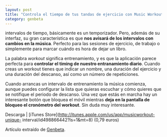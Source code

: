 ```yaml
---
layout: post
title: "Controla el tiempo de tus tandas de ejercicio con Music Workout"
category: genbeta
---
```




intervalos de tiempo, básicamente es un temporizador. Pero, además de su
interfaz, su gran característica es que **nos avisará de los intervalos con
cambios en la música**. Perfecto para las sesiones de ejercicio, de trabajo o
simplemente para marcar cuándo es hora de dejar un libro.

La palabra _workout_ significa entrenamiento, y es que la aplicación parece
perfecta para **controlar el timing de nuestro entranamiento diario**. Cuando
creas un workout tienes que indicar un nombre, una duración del ejercicio y
una duración del descanso, así como un número de repeticiones.

Cuando arrancas un intervalo de entrenamiento la música comienza, aunque
puedes configurar la lista que quieras escuchar y cómo quieres que se
notifique el periodo de descanso. Una vez que estás en marcha hay un
interesante botón que bloquea el móvil mientras **deja en la pantalla de
bloqueo el cronómetro del workout**. Sin duda muy interesante.

Descarga | [iTunes Store](http://itunes.apple.com/us/app/musicworkout-unique-
interval/id498866442?ls=1&mt=8) (0,79 euros)

Artículo extraído de [Genbeta](http://www.genbeta.com).